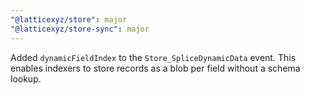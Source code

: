 ```yaml
---
"@latticexyz/store": major
"@latticexyz/store-sync": major
---
```


Added `dynamicFieldIndex` to the `Store_SpliceDynamicData` event. This enables indexers to store records as a blob per field without a schema lookup.
